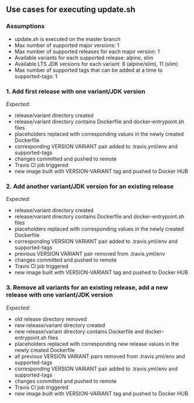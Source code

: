 ## Use cases for executing update.sh

### Assumptions
- update.sh is executed on the master branch
- Max number of supported major versions: 1
- Max number of supported releases for each major version: 1
- Available variants for each supported release: alpine, slim
- Available LTS JDK versions for each variant: 8 (alpine/slim), 11 (slim)
- Max number of supported tags that can be added at a time to supported-tags: 1

### 1. Add first release with one variant/JDK version
*Expected*:
- release/variant directory created
- release/variant directory contains Dockerfile and docker-entrypoint.sh files
- placeholders replaced with corresponding values in the newly created Dockerfile
- corresponding VERSION VARIANT pair added to .travis.yml/env and supported-tags
- changes committed and pushed to remote
- Travis CI job triggered 
- new image built with VERSION-VARIANT tag and pushed to Docker HUB

### 2. Add another variant/JDK version for an existing release
*Expected*:
- release/variant directory created
- release/variant directory contains Dockerfile and docker-entrypoint.sh files
- placeholders replaced with corresponding values in the newly created Dockerfile
- corresponding VERSION VARIANT pair added to .travis.yml/env and supported-tags
- previous VERSION VARIANT pair removed from .travis.yml/env
- changes committed and pushed to remote
- Travis CI job triggered 
- new image built with VERSION-VARIANT tag and pushed to Docker HUB

### 3. Remove all variants for an existing release, add a new release with one variant/JDK version
*Expected*:
- old release directory removed
- new release/variant directory created
- new release/variant directory contains Dockerfile and docker-entrypoint.sh files
- placeholders replaced with corresponding new release values in the newly created Dockerfile
- all previous VERSION VARIANT pairs removed from .travis.yml/env and supported-tags
- corresponding VERSION VARIANT pair added to .travis.yml/env and supported-tags
- changes committed and pushed to remote
- Travis CI job triggered 
- new image built with VERSION-VARIANT tag and pushed to Docker HUB
